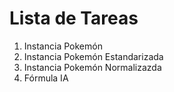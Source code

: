 # Lista de Tareas

1. Instancia Pokemón
2. Instancia Pokemón Estandarizada
3. Instancia Pokemón Normalizazda
4. Fórmula IA